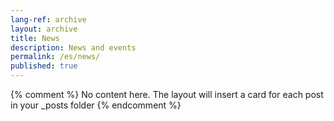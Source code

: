 ```yaml
---
lang-ref: archive
layout: archive
title: News
description: News and events
permalink: /es/news/
published: true
---
```

{% comment %}
  No content here. The layout will insert a card for each post in your _posts folder
{% endcomment %}

